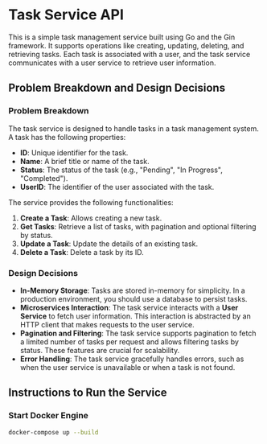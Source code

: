 # Task Service API

This is a simple task management service built using Go and the Gin framework. It supports operations like creating, updating, deleting, and retrieving tasks. Each task is associated with a user, and the task service communicates with a user service to retrieve user information.

## Problem Breakdown and Design Decisions

### Problem Breakdown

The task service is designed to handle tasks in a task management system. A task has the following properties:

- **ID**: Unique identifier for the task.
- **Name**: A brief title or name of the task.
- **Status**: The status of the task (e.g., "Pending", "In Progress", "Completed").
- **UserID**: The identifier of the user associated with the task.

The service provides the following functionalities:

1. **Create a Task**: Allows creating a new task.
2. **Get Tasks**: Retrieve a list of tasks, with pagination and optional filtering by status.
3. **Update a Task**: Update the details of an existing task.
4. **Delete a Task**: Delete a task by its ID.

### Design Decisions

- **In-Memory Storage**: Tasks are stored in-memory for simplicity. In a production environment, you should use a database to persist tasks.
- **Microservices Interaction**: The task service interacts with a **User Service** to fetch user information. This interaction is abstracted by an HTTP client that makes requests to the user service.
- **Pagination and Filtering**: The task service supports pagination to fetch a limited number of tasks per request and allows filtering tasks by status. These features are crucial for scalability.
- **Error Handling**: The task service gracefully handles errors, such as when the user service is unavailable or when a task is not found.

## Instructions to Run the Service

### Start Docker Engine

```bash
docker-compose up --build


